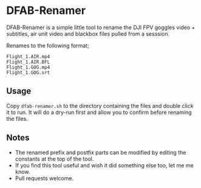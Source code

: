 # DFAB-Renamer

DFAB-Renamer is a simple little tool to rename the DJI FPV goggles video + subtitles, air unit video and blackbox files pulled from a sesssion.

Renames to the following format;

```
Flight_1.AIR.mp4
Flight_1.AIR.BFL
Flight_1.GOG.mp4
Flight_1.GOG.srt
```

## Usage

Copy `dfab-renamer.sh` to the directory containing the files and double click it to run.
It will do a dry-run first and allow you to confirm before renaming the files.

## Notes

* The renamed prefix and postfix parts can be modified by editing the constants at the top of the tool.
* If you find this tool useful and wish it did something else too, let me me know.
* Pull requests welcome.